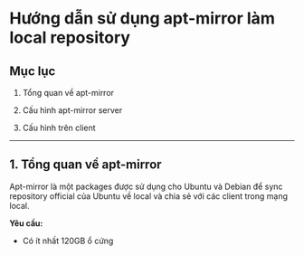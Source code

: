 # Hướng dẫn sử dụng apt-mirror làm local repository

## Mục lục

1. Tổng quan về apt-mirror

2. Cấu hình apt-mirror server

3. Cấu hình trên client

-----------------------------

## 1. Tổng quan về apt-mirror

Apt-mirror là một packages được sử dụng cho Ubuntu và Debian để sync repository official của Ubuntu về local và chia sẻ với các client trong mạng local.

**Yêu cầu:**

- Có ít nhất 120GB ổ cứng
